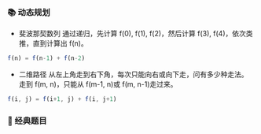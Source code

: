 ### 📚 动态规划

- 斐波那契数列
  通过递归，先计算 f(0), f(1), f(2)，然后计算 f(3), f(4)，依次类推，直到计算出 f(n)。

```js
f(n) = f(n-1) + f(n-2)
```

- 二维路径
  从左上角走到右下角，每次只能向右或向下走，问有多少种走法。
  走到 f(m, n)，只能从 f(m-1, n)或 f(m, n-1)走过来。

```js
f(i, j) = f(i+1, j) + f(i, j+1)
```

### 🏫 经典题目
